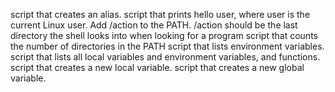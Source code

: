 script that creates an alias.
script that prints hello user, where user is the current Linux user.
Add /action to the PATH. /action should be the last directory the shell looks into when looking for a program
script that counts the number of directories in the PATH
 script that lists environment variables.
script that lists all local variables and environment variables, and functions.
script that creates a new local variable.
script that creates a new global variable.
